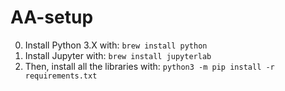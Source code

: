 # AA-setup

0. Install Python 3.X with: `brew install python`
1. Install Jupyter with: `brew install jupyterlab`
2. Then, install all the libraries with: `python3 -m pip install -r requirements.txt`
